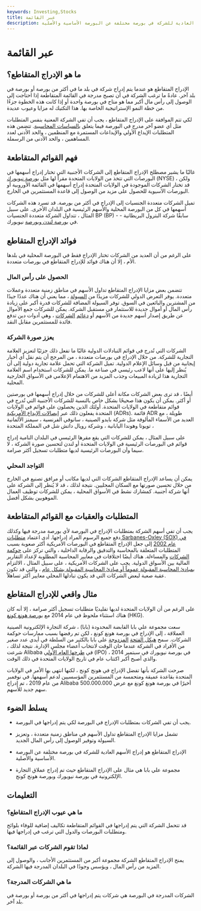 ```yaml
---
keywords: Investing,Stocks
title: عبر القائمة
description: الإدراج المتقاطع هو إدراج الأسهم العادية للشركة في بورصة مختلفة عن البورصة الأساسية والأصلية.
---
```


# عبر القائمة
## ما هو الإدراج المتقاطع؟

الإدراج المتقاطع هو عندما يتم إدراج شركة في بلد ما في أكثر من بورصة أو بورصة في بلد آخر. عادةً ما ترغب الشركة في أن تصبح مدرجة في القائمة المتقاطعة إذا احتاجت إلى الوصول إلى رأس مال أكبر مما هو متاح في بورصة واحدة أو إذا كانت هذه الخطوة جزءًا من خطة النمو الإستراتيجية الخاصة بها. هذا التكتيك له مزايا وعيوب عديدة.

لكي تتم الموافقة على الإدراج المتقاطع ، يجب أن تفي الشركة المعنية بنفس المتطلبات مثل أي عضو آخر مدرج في البورصة فيما يتعلق [بالسياسات المحاسبية](/accounting-policies). تتضمن هذه المتطلبات الإيداع الأولي والإيداعات المستمرة مع المنظمين ، والحد الأدنى لعدد المساهمين ، والحد الأدنى من الرسملة.

## فهم القوائم المتقاطعة

غالبًا ما يشير مصطلح الإدراج المتقاطع إلى الشركات الأجنبية التي تختار إدراج أسهمها في البورصات التي تتخذ من الولايات المتحدة مقراً لها مثل [بورصة نيويورك](/nyse) (NYSE) ، ولكن قد تختار الشركات الموجودة في الولايات المتحدة إدراج أسهمها في القائمة الأوروبية أو البورصات الآسيوية للحصول على مزيد من الوصول إلى قاعدة المستثمرين في الخارج.

تميل الشركات متعددة الجنسيات إلى الإدراج في أكثر من بورصة. قد تسرد هذه الشركات أسهمها في كل من البورصة المحلية والأسهم الرئيسية في البلدان الأخرى. على سبيل المثال ، تتداول الشركة متعددة الجنسيات BP (BP) - سابقًا شركة البترول البريطانية - في [بورصة لندن وبورصة](/lse) نيويورك.

## فوائد الإدراج المتقاطع

على الرغم من أن العديد من الشركات تختار الإدراج فقط في البورصة المحلية في بلدها الأم ، إلا أن هناك فوائد للإدراج المتقاطع في بورصات متعددة.

### الحصول على رأس المال

تتضمن بعض مزايا الإدراج المتقاطع تداول الأسهم في مناطق زمنية متعددة وعملات متعددة. يوفر التعرض الدولي للشركات مزيدًا من [السيولة](/liquidity) ، مما يعني أن هناك عددًا جيدًا من المشترين والبائعين في السوق. توفر السيولة المضافة للشركات قدرة أكبر على زيادة رأس المال أو أموال جديدة للاستثمار في مستقبل الشركة. يمكن للشركات جمع الأموال عن طريق إصدار أسهم جديدة من الأسهم أو [دعائم](/corporatebond) [الشركات](/corporatebond) ، وهي أدوات دين تدفع فائدة للمستثمرين مقابل النقد.

### يعزز صورة الشركة

الشركات التي تُدرج في قوائم التبادلات الدولية غالبًا ما تفعل ذلك جزئيًا لتعزيز العلامة التجارية للشركة. من خلال الإدراج في بورصات متعددة ، من المرجح أن يتم نقل أي أخبار إيجابية من قبل وسائل الإعلام الدولية. تميل الشركة التي تحمل علامة تجارية دولية إلى أن يُنظر إليها على أنها لاعب رئيسي في صناعة ما. يمكن للشركات استخدام اسم العلامة التجارية هذا لزيادة المبيعات وجذب المزيد من الاهتمام الإعلامي في الأسواق الخارجية المحلية.

أيضًا ، قد ترى بعض الشركات مكانة أعلى للشركات من خلال إدراج أسهمها في بورصتين أو أكثر. يمكن أن يكون هذا صحيحًا بشكل خاص بالنسبة للشركات الأجنبية التي تُدرج في قوائم متقاطعة في الولايات المتحدة. أولئك الذين يحصلون على قوائم في الولايات المتحدة يفعلون ذلك عبر [إيصالات الإيداع الأمريكية](/adr) (ADRs). قائمة ADR طويلة ، مع العديد من الأسماء المألوفة مثل شركة بايدو الصينية ، سانوفي الفرنسية ، سيمنز الألمانية ، تويوتا وهوندا اليابانية ، وشركة رويال داتش شل في المملكة المتحدة

على سبيل المثال ، يمكن للشركات التي يقع مقرها الرئيسي في البلدان النامية إدراج قوائم في البورصات الرئيسية في الولايات المتحدة أو لندن لتحسين صورة الشركة ، لا سيما وأن البورصات الرئيسية لديها متطلبات تسجيل أكثر صرامة.

### التواجد المحلي

يمكن أن يساعد الإدراج المتقاطع الشركات التي لديها مكاتب أو مرافق تصنيع في الخارج من خلال تحسين صورتها مع السكان المحليين. نتيجة لذلك ، قد لا يُنظر إلى الشركة على أنها شركة أجنبية. كمشارك نشط في الأسواق المحلية ، يمكن للشركات توظيف العمال الموهوبين بشكل أفضل.

## المتطلبات والعقبات مع القوائم المتقاطعة

يجب أن تفي أسهم الشركة بمتطلبات الإدراج في البورصة لأي بورصة مدرجة فيها وكذلك دفع جميع الرسوم المراد إدراجها. أدى اعتماد [متطلبات Sarbanes-Oxley (SOX) في عام 2002](/sarbanesoxleyact) إلى جعل الإدراج المتقاطع في البورصات الأمريكية أكثر صعوبة بسبب المتطلبات المتعلقة بالمحاسبة والتدقيق والرقابة الداخلية ، والتي تركز على [حوكمة الشركات](/corporategovernance) والمساءلة. هناك أيضًا اختلافات في معايير المحاسبة المطلوبة لإعداد التقارير المالية بين الأسواق الدولية. يجب على الشركات الأمريكية ، على سبيل المثال ، الالتزام [بمبادئ المحاسبة المقبولة عموماً أو مبادئ المحاسبة المقبولة بشكل عام](/gaap) ، والتي قد تكون عقبة صعبة لبعض الشركات التي قد يكون تبادلها المحلي معايير أكثر تساهلاً.

## مثال واقعي للإدراج المتقاطع

على الرغم من أن الولايات المتحدة لديها تقليديًا متطلبات تسجيل أكثر صرامة ، إلا أنه كان هناك استثناء ملحوظ في عام 2014 مع [بورصة هونغ كونغ](/hongkongstockexchange) (HKG).

سعت مجموعة علي بابا القابضة المحدودة (بابا) ، شركة التجارة الإلكترونية الصينية العملاقة ، إلى الإدراج في بورصة هونغ كونغ ، لكن تم رفضها بسبب ممارسات حوكمة الشركات. سمح [هيكل الفتحة](/dualclassstock) [المزدوجة](/dualclassstock) على بابا بالكثير من السلطة في أيدي عدد صغير من الأفراد في الشركة عندما حان الوقت لانتخاب أعضاء مجلس الإدارة. نتيجة لذلك ، شرعت Alibaba في [طرحها العام الأولي](/ipo) (IPO) في بورصة نيويورك في سبتمبر 2014 ، والذي أصبح أكبر اكتتاب عام في تاريخ الولايات المتحدة في ذلك الوقت.

صرحت الشركة بأنها تفضل الإدراج في هونج كونج ، لكنها انتهى بها الأمر في الولايات المتحدة بقاعدة عميقة ومتحمسة من المستثمرين المؤسسيين لدعم أسهمها. في نوفمبر من عام 2019 ، تم إدراج Alibaba أخيرًا في بورصة هونغ كونغ مع عرض 500.000.000 سهم جديد للأسهم.

## يسلط الضوء

- يجب أن تفي الشركات بمتطلبات الإدراج في البورصة لكي يتم إدراجها في البورصة.

- تشمل مزايا الإدراج المتقاطع تداول الأسهم في مناطق زمنية متعددة ، وتعزيز السيولة وتوفير الوصول إلى رأس المال الجديد.

- الإدراج المتقاطع هو إدراج الأسهم العادية للشركة في بورصة مختلفة عن البورصة الأساسية والأصلية.

- مجموعة علي بابا هي مثال على الإدراج المتقاطع حيث تم إدراج عملاق التجارة الإلكترونية في بورصة نيويورك وبورصة هونج كونج.

## التعليمات

### ما هي عيوب الإدراج المتقاطع؟

قد تتحمل الشركة التي يتم إدراجها في القوائم المتقاطعة تكاليف إضافية للوفاء بلوائح ومتطلبات البورصات والدول التي ترغب في إدراجها فيها.

### لماذا تقوم الشركات عبر القائمة؟

يمنح الإدراج المتقاطع الشركة مجموعة أكبر من المستثمرين الأجانب ، والوصول إلى المزيد من رأس المال ، ويؤسس وجودًا في البلدان المدرجة فيها الشركة.

### ما هي الشركات المدرجة؟

الشركات المدرجة في البورصة هي شركات يتم إدراجها في أكثر من بورصة أو بورصة في بلد آخر.

